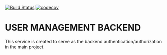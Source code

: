 [![Build Status](https://travis-ci.org/Keith-Njagi/team_259_backend_user_management.svg?branch=master)](https://travis-ci.org/Keith-Njagi/team_259_backend_user_management)    [![codecov](https://codecov.io/gh/Keith-Njagi/team_259_backend_user_management/branch/master/graph/badge.svg)](https://codecov.io/gh/Keith-Njagi/team_259_backend_user_management)

# USER MANAGEMENT BACKEND

This service is created to serve as the backend authentication/authorization in the main project.
